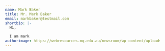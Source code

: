 ```yaml
---
name: Mark Baker
title: Mr. Mark Baker
email: markbaker@testmail.com
shortbio: |-
  Hi,

  I am mark
authorimage: https://webresources.mq.edu.au/newsroom/wp-content/uploads/2018/11/Mark-Baker.png
---
```

